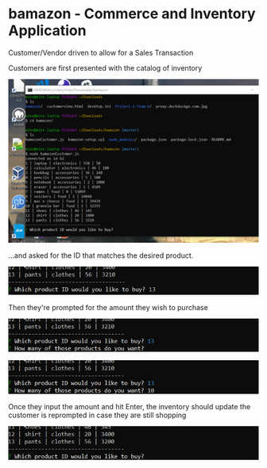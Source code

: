 # bamazon - Commerce and Inventory Application

Customer/Vendor driven to allow for a Sales Transaction

Customers are first presented with the catalog of inventory 

![Screenshot1](/imgs/CropperCapture[1].png)

...and asked for the ID that matches the desired product.

![Screenshot2](/imgs/CropperCapture[2].png)

Then they're prompted for the amount they wish to purchase

![Screenshot3](/imgs/CropperCapture[3].png)

![Screenshot4](/imgs/CropperCapture[4].png)

Once they input the amount and hit Enter, the inventory should update the customer is reprompted in case they are still shopping

![Screenshot5](/imgs/CropperCapture[5].png)
